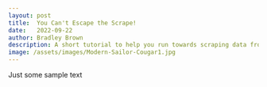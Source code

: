 ```yaml
---
layout: post
title:  You Can't Escape the Scrape!
date:   2022-09-22
author: Bradley Brown
description: A short tutorial to help you run towards scraping data from the internet rather than away from it.
image: /assets/images/Modern-Sailor-Cougar1.jpg
---
```



Just some sample text
